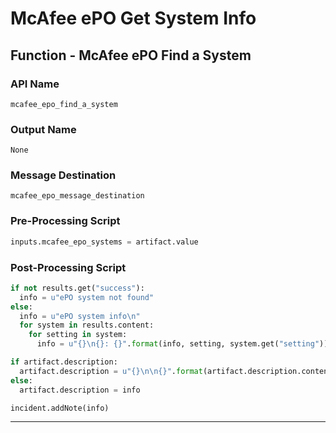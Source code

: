 <!--
    DO NOT MANUALLY EDIT THIS FILE
    THIS FILE IS AUTOMATICALLY GENERATED WITH resilient-sdk codegen
    Generated with resilient-sdk v50.0.151
-->

# McAfee ePO Get System Info

## Function - McAfee ePO Find a System

### API Name
`mcafee_epo_find_a_system`

### Output Name
`None`

### Message Destination
`mcafee_epo_message_destination`

### Pre-Processing Script
```python
inputs.mcafee_epo_systems = artifact.value
```

### Post-Processing Script
```python
if not results.get("success"):
  info = u"ePO system not found"
else:
  info = u"ePO system info\n"
  for system in results.content:
    for setting in system:
      info = u"{}\n{}: {}".format(info, setting, system.get("setting"))

if artifact.description:
  artifact.description = u"{}\n\n{}".format(artifact.description.content, info)
else:
  artifact.description = info

incident.addNote(info)


```

---

